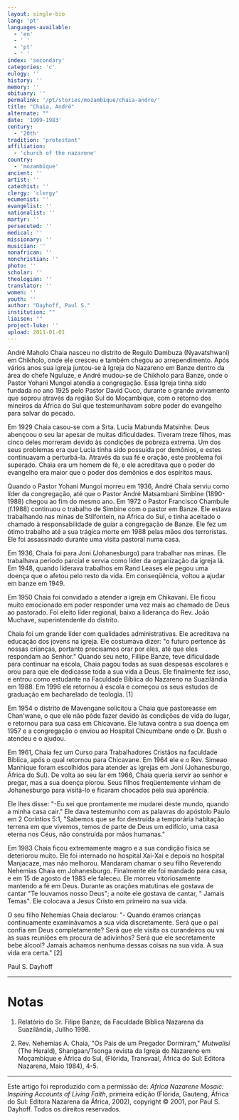 ```yaml
---
layout: single-bio
lang: 'pt'
languages-available:
  - 'en'
  - ' '
  - 'pt'
  - ' '
index: 'secondary'
categories: 'c'
eulogy: ''
history: ''
memory: ''
obituary: ''
permalink: '/pt/stories/mozambique/chaia-andre/'
title: "Chaia, André"
alternate: ""
date: '1909-1983'
century:
  - '20th'
tradition: 'protestant'
affiliation:
  - 'church of the nazarene'
country:
  - 'mozambique'
ancient: ''
artist: ''
catechist: ''
clergy: 'clergy'
ecumenist: ''
evangelist: ''
nationalist: ''
martyr: ''
persecuted: ''
medical: ''
missionary: ''
musician: ''
nonafrican: ''
nonchristian: ''
photo: ''
scholar: ''
theologian: ''
translator: ''
women: ''
youth: ''
author: "Dayhoff, Paul S."
institution: ""
liaison: ""
project-luke: ''
upload: 2011-01-01
---
```




André Maholo Chaia nasceu no distrito de Regulo Dambuza (Nyavatshwani) em Chikholo, onde ele cresceu e também chegou ao arrependimento. Após vários anos sua igreja juntou-se à Igreja do Nazareno em Banze dentro da área do chefe Nguluze, e André mudou-se de Chikholo para Banze, onde o Pastor Yohani Mungoi atendia a congregação. Essa Igreja tinha sido fundada no ano 1925 pelo Pastor David Cuco, durante o grande avivamento que soprou através da região Sul do Moçambique, com o retorno dos mineiros da África do Sul que testemunhavam sobre poder do evangelho para salvar do pecado.

Em 1929 Chaia casou-se com a Srta. Lucia Mabunda Matsinhe. Deus abençoou o seu lar apesar de muitas dificuldades. Tiveram treze filhos, mas cinco deles morreram devido às condições de pobreza extrema. Um dos seus problemas era que Lucia tinha sido possuída por demônios, e estes continuavam a perturbá-la. Através da sua fé e oração, este problema foi superado. Chaia era um homem de fé, e ele acreditava que o poder do evangelho era maior que o poder dos demônios e dos espíritos maus.

Quando o Pastor Yohani Mungoi morreu em 1936, André Chaia serviu como líder da congregação, até que o Pastor André Matsambani Simbine (1890-1988) chegou ao fim do mesmo ano. Em 1972 o Pastor Francisco Chambule (f.1988)  continuou o trabalho de Simbine com o pastor em Banze. Ele estava trabalhando nas minas de Stilfontein, na África do Sul, e tinha aceitado o chamado à responsabilidade de guiar a congregação de Banze. Ele fez um ótimo trabalho até a sua trágica morte em 1988 pelas mãos dos terroristas. Ele foi assassinado durante uma visita pastoral numa casa.

Em 1936, Chaia foi para Joni (Johanesburgo) para trabalhar nas minas. Ele trabalhava período parcial e servia como líder da organização da igreja lá. Em 1948, quando liderava trabalhos em Rand Leases ele pegou uma doença que o afetou pelo resto da vida. Em conseqüência, voltou a ajudar em banze em 1949.

Em 1950 Chaia foi convidado a atender a igreja em Chikavani. Ele ficou muito emocionado em poder responder uma vez mais ao chamado de Deus ao pastorado. Foi eleito líder regional, baixo a liderança do Rev. João Muchave, superintendente do distrito.

Chaia foi um grande líder com qualidades administrativas. Ele acreditava na educação dos jovens na igreja. Ele costumava dizer: "o futuro pertence às nossas crianças, portanto precisamos orar por eles, até que eles respondam ao Senhor." Quando seu neto, Fillipe Banze, teve dificuldade para continuar na escola, Chaia pagou todas as suas despesas escolares e orou para que ele dedicasse toda a sua vida a Deus. Ele finalmente fez isso, e entrou como estudante na Faculdade Bíblica do Nazareno na Suazilândia em 1988. Em 1996 ele retornou à escola e começou os seus estudos de graduação em bacharelado de teologia. [1]

Em 1954 o distrito de Mavengane solicitou a Chaia que pastoreasse em Chan'wane, o que ele não pôde fazer devido às condições de vida do lugar, e retornou para sua casa em Chicavane. Ele lutava contra a sua doença em 1957 e a congregação o enviou ao Hospital Chicumbane onde o Dr. Bush o atendeu e o ajudou.

Em 1961, Chaia fez um Curso para Trabalhadores Cristãos na faculdade Bíblica, após o qual retornou para Chicavane. Em 1964 ele e o Rev. Simeao Manhique foram escolhidos para atender as igrejas em Joni (Johanesburgo, África do Sul). De volta ao seu lar em 1966, Chaia queria servir ao senhor e pregar, mas a sua doença piorou. Seus filhos freqüentemente vinham de Johanesburgo para visitá-lo e ficaram chocados pela sua aparência.

Ele lhes disse: "-Eu sei que prontamente me mudarei deste mundo, quando a minha casa cair." Ele dava testemunho com as palavras do apóstolo Paulo em 2 Coríntios 5:1, "Sabemos que se for destruída a temporária habitação terrena em que vivemos, temos de parte de Deus um edifício, uma casa eterna nos Céus, não construída por mãos humanas."

Em 1983 Chaia ficou extremamente magro e a sua condição física se deteriorou muito. Ele foi internado no hospital Xai-Xai e depois no hospital Manjacaze, mas não melhorou. Mandaram chamar o seu filho Reverendo Nehemias Chaia em Johanesburgo. Finalmente ele foi mandado para casa, e em 15 de agosto de 1983 ele faleceu. Ele morreu vitoriosamente mantendo a fé em Deus. Durante as orações matutinas ele gostava de cantar "Te louvamos nosso Deus"; a noite ele gostava de cantar, " Jamais Temas". Ele colocava a Jesus Cristo em primeiro na sua vida.

O seu filho Nehemias Chaia declarou: "- Quando éramos crianças continuamente examinávamos a sua vida discretamente. Será que o pai confia em Deus completamente? Será que ele visita os curandeiros ou vai às suas reuniões em procura de adivinhos? Será que ele secretamente bebe álcool? Jamais achamos nenhuma dessas coisas na sua vida. A sua vida era certa." [2]

Paul S. Dayhoff

---

# Notas

1. Relatório do Sr. Filipe Banze, da Faculdade Bíblica Nazarena da Suazilândia, Jullho 1998.

2. Rev. Nehemias A. Chaia, "Os Pais de um Pregador Dormiram," *Mutwalisi* (The Herald), Shangaan/Tsonga revista da Igreja do Nazareno em Moçambique e África do Sul, (Flórida, Transvaal, África do Sul:  Editora Nazarena, Maio 1984), 4-5.

---

Este artigo foi reproduzido com a permissão de: *Africa Nazarene Mosaic: Inspiring Accounts of Living Faith*, primeira edição (Flórida, Gauteng, África do Sul: Editora Nazarena da África, 2002), copyright © 2001, por Paul S. Dayhoff. Todos os direitos reservados.
